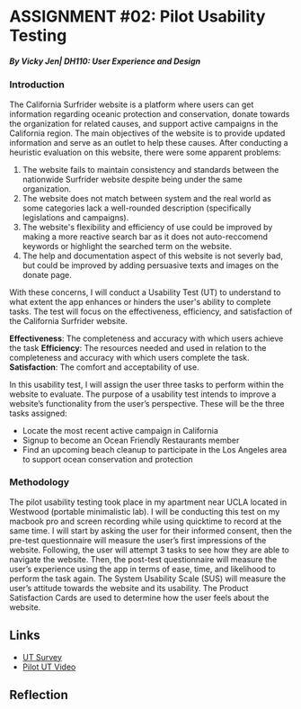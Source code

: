 # ASSIGNMENT #02: Pilot Usability Testing
##### _By Vicky Jen| DH110: User Experience and Design_

### Introduction
The California Surfrider website is a platform where users can get information regarding oceanic protection and conservation, donate towards the organization for related causes, and support active campaigns in the California region. The main objectives of the website is to provide updated information and serve as an outlet to help these causes. After conducting a heuristic evaluation on this website, there were some apparent problems: 

1. The website fails to maintain consistency and standards between the nationwide Surfrider website despite being under the same organization. 
2. The website does not match between system and the real world as some categories lack a well-rounded description (specifically legislations and campaigns).
3. The website's flexibility and efficiency of use could be improved by making a more reactive search bar as it does not auto-reccomend keywords or highlight the searched term on the website. 
4. The help and documentation aspect of this website is not severly bad, but could be improved by adding persuasive texts and images on the donate page.   

With these concerns, I will conduct a Usability Test (UT) to understand to what extent the app enhances or hinders the user's ability to complete tasks. The test will focus on the effectiveness, efficiency, and satisfaction of the California Surfrider website. 

**Effectiveness**: The completeness and accuracy with which users achieve the task
**Efficiency**: The resources needed and used in relation to the completeness and accuracy with which users complete the task.
**Satisfaction**: The comfort and acceptability of use.

In this usability test, I will assign the user three tasks to perform within the website to evaluate. The purpose of a usability test intends to improve a website’s functionality from the user’s perspective. These will be the three tasks assigned:

- Locate the most recent active campaign in California 
- Signup to become an Ocean Friendly Restaurants member
- Find an upcoming beach cleanup to participate in the Los Angeles area to support ocean conservation and protection

### Methodology 
The pilot usability testing took place in my apartment near UCLA located in Westwood (portable minimalistic lab). I will be conducting this test on my macbook pro and screen recording while using quicktime to record at the same time. I will start by asking the user for their informed consent, then the pre-test questionnaire will measure the user’s first impressions of the website. Following, the user will attempt 3 tasks to see how they are able to navigate the website. Then, the post-test questionnaire will measure the user’s experience using the app in terms of ease, time, and likelihood to perform the task again. The System Usability Scale (SUS) will measure the user’s attitude towards the website and its usability. The Product Satisfaction Cards are used to determine how the user feels about the website.

## Links
- [UT Survey](https://forms.gle/8vWMQxycnJLSdMgh7)
- [Pilot UT Video](https://drive.google.com/file/d/1eoxuVIpGzQpGFctACLuVTeMXFNunieE6/view?usp=sharing)

## Reflection
